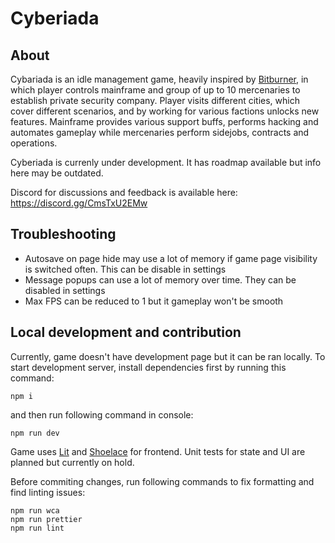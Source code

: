 # Cyberiada

## About

Cybariada is an idle management game, heavily inspired by [Bitburner](https://github.com/bitburner-official/bitburner-src), in which player controls mainframe and group of up to 10 mercenaries to establish private security company. Player visits different cities, which cover different scenarios, and by working for various factions unlocks new features. Mainframe provides various support buffs, performs hacking and automates gameplay while mercenaries perform sidejobs, contracts and operations.

Cyberiada is currenly under development. It has roadmap available but info here may be outdated.

Discord for discussions and feedback is available here: https://discord.gg/CmsTxU2EMw

## Troubleshooting

- Autosave on page hide may use a lot of memory if game page visibility is switched often. This can be disable in settings
- Message popups can use a lot of memory over time. They can be disabled in settings
- Max FPS can be reduced to 1 but it gameplay won't be smooth

## Local development and contribution

Currently, game doesn't have development page but it can be ran locally. To start development server, install dependencies first by running this command:

```
npm i
```

and then run following command in console:

```
npm run dev
```

Game uses [Lit](https://github.com/lit/lit) and [Shoelace](https://github.com/shoelace-style/shoelace) for frontend. Unit tests for state and UI are planned but currently on hold.

Before commiting changes, run following commands to fix formatting and find linting issues:

```
npm run wca
npm run prettier
npm run lint
```

